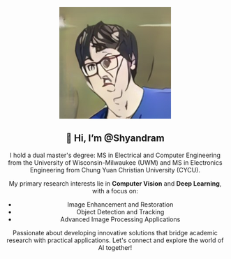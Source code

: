 <p align="center"> 
  <img src="headshot.jpg" alt="Shyang-En Weng" /> 
</p> 
<h2 align="center">
  👋 Hi, I’m @Shyandram
</h2> 
<p align="center">
  I hold a dual master's degree: MS in Electrical and Computer Engineering from the University of Wisconsin-Milwaukee (UWM) and MS in Electronics Engineering from Chung Yuan Christian University (CYCU).
</p> 
<p align="center">
  My primary research interests lie in <strong>Computer Vision</strong> and <strong>Deep Learning</strong>, with a focus on:</p> <ul align="center"> <li>Image Enhancement and Restoration</li> <li>Object Detection and Tracking</li> <li>Advanced Image Processing Applications</li> 
  </ul> 
  <p align="center">Passionate about developing innovative solutions that bridge academic research with practical applications. Let's connect and explore the world of AI together!
  </p>
